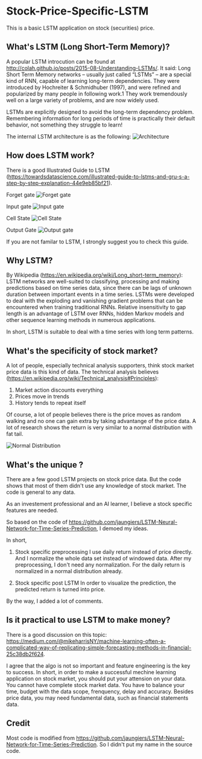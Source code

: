 # Stock-Price-Specific-LSTM
This is a basic LSTM application on stock (securities) price.

## What's LSTM (Long Short-Term Memory)?
A popular LSTM introcution can be found at http://colah.github.io/posts/2015-08-Understanding-LSTMs/. It said:
Long Short Term Memory networks – usually just called “LSTMs” – are a special kind of RNN, capable of learning long-term dependencies. They were introduced by Hochreiter & Schmidhuber (1997), and were refined and popularized by many people in following work.1 They work tremendously well on a large variety of problems, and are now widely used.

LSTMs are explicitly designed to avoid the long-term dependency problem. Remembering information for long periods of time is practically their default behavior, not something they struggle to learn!

The internal LSTM architecture is as the following:
![Architecture](https://cdn-images-1.medium.com/max/800/1*0f8r3Vd-i4ueYND1CUrhMA.png)

## How does LSTM work?
There is a good Illustrated Guide to LSTM (https://towardsdatascience.com/illustrated-guide-to-lstms-and-gru-s-a-step-by-step-explanation-44e9eb85bf21).

Forget gate
![Forget gate](https://cdn-images-1.medium.com/max/800/1*GjehOa513_BgpDDP6Vkw2Q.gif)

Input gate
![Input gate](https://cdn-images-1.medium.com/max/800/1*TTmYy7Sy8uUXxUXfzmoKbA.gif)

Cell State
![Cell State](https://cdn-images-1.medium.com/max/800/1*S0rXIeO_VoUVOyrYHckUWg.gif)

Output Gate
![Output gate](https://cdn-images-1.medium.com/max/800/1*VOXRGhOShoWWks6ouoDN3Q.gif)

If you are not familar to LSTM, I strongly suggest you to check this guide.

## Why LSTM?
By Wikipedia (https://en.wikipedia.org/wiki/Long_short-term_memory):
LSTM networks are well-suited to classifying, processing and making predictions based on time series data, since there can be lags of unknown duration between important events in a time series. LSTMs were developed to deal with the exploding and vanishing gradient problems that can be encountered when training traditional RNNs. Relative insensitivity to gap length is an advantage of LSTM over RNNs, hidden Markov models and other sequence learning methods in numerous applications.

In short, LSTM is suitable to deal with a time series with long term patterns.

## What's the specificity of stock market?
A lot of people, especially technical analysis supporters, think stock market price data is this kind of data. The technical analysis believes (https://en.wikipedia.org/wiki/Technical_analysis#Principles):
1. Market action discounts everything
2. Prices move in trends
3. History tends to repeat itself

Of course, a lot of people believes there is the price moves as random walking and no one can gain extra by taking advantange of the price data. A lot of research shows the return is very similar to a normal distribution with fat tail.

![Normal Distribution](https://upload.wikimedia.org/wikipedia/commons/thumb/7/74/Normal_Distribution_PDF.svg/700px-Normal_Distribution_PDF.svg.png)

## What's the unique ?
There are a few good LSTM projects on stock price data. But the code shows that most of them didn't use any knowledge of stock market. The code is general to any data.

As an investement professional and an AI learner, I believe a stock specific features are needed. 

So based on the code of https://github.com/jaungiers/LSTM-Neural-Network-for-Time-Series-Prediction, I demoed my ideas.

In short,
1. Stock specific preprocessing
  I use daily return instead of price directly. And I normalize the whole data set instead of windowed data. After my preprocessing, I don't need any normalization. For the daily return is normalized in a normal distribution already.
  
2. Stock specific post LSTM
  In order to visualize the prediction, the predicted return is turned into price.
  
By the way, I added a lot of comments.

## Is it practical to use LSTM to make money?

There is a good discussion on this topic:
https://medium.com/@mikeharrisNY/machine-learning-often-a-complicated-way-of-replicating-simple-forecasting-methods-in-financial-25c38db2f624.

I agree that the algo is not so important and feature engineering is the key to success. In short, in order to make a successful mechine learning application on stock market, you should put your attension on your data. You cannot have complete stock market data. You have to balance your time, budget with the data scope, frenquency, delay and accuracy. Besides price data, you may need fundamental data, such as financial statements data.

## Credit
Most code is modified from  https://github.com/jaungiers/LSTM-Neural-Network-for-Time-Series-Prediction. So I didn't put my name in the source code.

